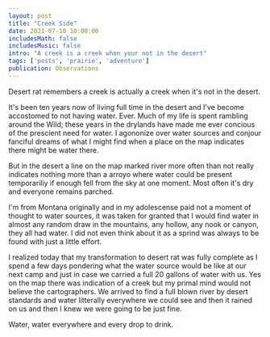 ```yaml
---
layout: post
title: "Creek Side"
date: 2021-07-10 10:00:00
includesMath: false
includesMusic: false
intro: "A creek is a creek when your not in the desert"
tags: ['posts', 'prairie', 'adventure']
publication: Observations 
---
```


Desert rat remembers a creek is actually a creek when it's not in the desert. 

It's been ten years now of living full time in the desert and I've become accostomed to not having water. Ever.  Much of my life is spent rambling around the Wild; these years in the drylands have made me ever concious of the prescient need for water.  I agononize over water sources and conjour fanciful dreams of what I might find when a place on the map indicates there might be water there.  

But in the desert a line on the map marked river more often than not really indicates nothing more than a arroyo where water could be present temporariliy if enough fell from the sky at one moment.  Most often it's dry and everyone remains parched.  

I'm from Montana originally and in my adolescense paid not a moment of thought to water sources, it was taken for granted that I would find water in almost any random draw in the mountains, any hollow, any nook or canyon, they all had water.  I did not even think about it as a sprind was always to be found with just a little effort.  

I realized today that my transformation to desert rat was fully complete as I spend a few days pondering what the water source would be like at our next camp and just in case we carried a full 20 gallons of water with us.  Yes on the map there was indication of a creek but my primal mind would not believe the cartographers.  We arrived to find a full blown river by desert standards and water litterally everywhere we could see and then it rained on us and then I knew we were going to be just fine. 

Water, water everywhere and every drop to drink. 
